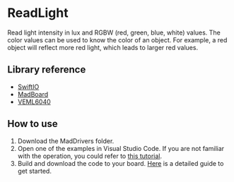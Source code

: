 # ReadLight

Read light intensity in lux and RGBW (red, green, blue, white) values. The color values can be used to know the color of an object. For example, a red object will reflect more red light, which leads to larger red values.

## Library reference

* [SwiftIO](https://github.com/madmachineio/SwiftIO)
* [MadBoard](https://github.com/madmachineio/MadBoards)
* [VEML6040](https://github.com/madmachineio/MadDrivers/tree/main/Sources/VEML6040/VEML6040.swift)


## How to use

1. Download the MadDrivers folder.
2. Open one of the examples in Visual Studio Code. If you are not familiar with the operation, you could refer to [this tutorial](https://docs.madmachine.io/how-to/open-project).
3. Build and download the code to your board. [Here](https://docs.madmachine.io/overview/run-your-first-project) is a detailed guide to get started.